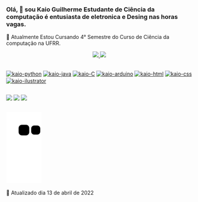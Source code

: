 ### Olá, 👋 sou Kaio Guilherme Estudante de Ciência da computação é entusiasta de eletronica e Desing nas horas vagas. 

 🔭 Atualmente Estou Cursando 4° Semestre do Curso de Ciência da computação na UFRR. 
 
<div align="center">
  <a href="https://github.com/Kaioguilherme1">
  <img height="180em" src="https://github-readme-stats.vercel.app/api?username=Kaioguilherme1&show_icons=true&theme=tokyonight&include_all_commits=true&count_private=true"/>
  <img height="180em" src="https://github-readme-stats.vercel.app/api/top-langs/?username=Kaioguilherme1&layout=compact&langs_count=7&theme=tokyonight"/>
</div>
<div style="display: inline_block"><br>

  <a href="https://www.python.org"><img align="center" alt="kaio-python" height="30" width="40" src="https://cdn.jsdelivr.net/gh/devicons/devicon/icons/python/python-original.svg"></a>
  <a href="https://www.java.com/"><img align="center" alt="kaio-java" height="30" width="40" src="https://cdn.jsdelivr.net/gh/devicons/devicon/icons/java/java-original.svg"></a>
  <a href="https://docs.microsoft.com/pt-br/cpp/c-language/?view=msvc-170"><img align="center" alt="kaio-C" height="30" width="40" src="https://cdn.jsdelivr.net/gh/devicons/devicon/icons/c/c-original.svg"></a>
  <a href="https://www.arduino.cc"><img align="center" alt="kaio-arduino" height="30" width="40" src="https://cdn.jsdelivr.net/gh/devicons/devicon/icons/arduino/arduino-original-wordmark.svg"></a>
  <a href="https://www.w3schools.com/html/"><img align="center" alt="kaio-html" height="30" width="40" src="https://cdn.jsdelivr.net/gh/devicons/devicon/icons/html5/html5-original.svg"></a>
  <a href="https://www.w3schools.com/css/default.asp"><img align="center" alt="kaio-css" height="30" width="40" src="https://cdn.jsdelivr.net/gh/devicons/devicon/icons/css3/css3-original.svg"></a>
  <a href="https://www.adobe.com/br/products/illustrator/"><img align="center" alt="kaio-ilustrator" height="30" width="40" src="https://cdn.jsdelivr.net/gh/devicons/devicon/icons/illustrator/illustrator-plain.svg"></a>
</div>

  ##
  
<div> 
  
  <a href="https://www.instagram.com/kaioguilherme001/" target="_blank"><img src="https://img.shields.io/badge/-Instagram-%23E4405F?style=for-the-badge&logo=instagram&logoColor=white" target="_blank"></a>
  <a href = "https://www.kaioguilherme444@gmail.com"><img src="https://img.shields.io/badge/-Gmail-%23333?style=for-the-badge&logo=gmail&logoColor=white" target="_blank"></a>
  <a href="https://www.linkedin.com/in/kaio-guilherme/" target="_blank"><img src="https://img.shields.io/badge/-LinkedIn-%230077B5?style=for-the-badge&logo=linkedin&logoColor=white" target="_blank"></a> 
 
  ##
  
  ![Snake animation](https://github.com/kaioguilherme1/kaioguilherme1/blob/output/github-contribution-grid-snake.svg)
</div>  
 📅 Atualizado dia 13 de abril de 2022
